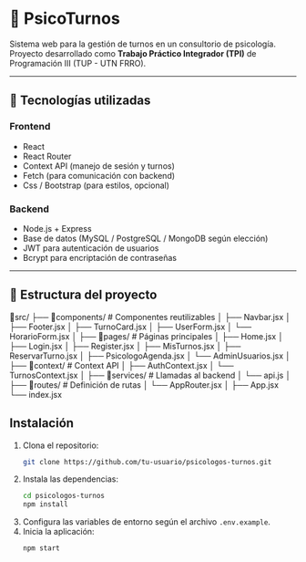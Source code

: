 
# 🧠 PsicoTurnos

Sistema web para la gestión de turnos en un consultorio de psicología.  
Proyecto desarrollado como **Trabajo Práctico Integrador (TPI)** de Programación III (TUP - UTN FRRO).  

---

## 📌 Tecnologías utilizadas

### Frontend
- React  
- React Router
- Context API (manejo de sesión y turnos)  
- Fetch (para comunicación con backend)  
- Css / Bootstrap (para estilos, opcional)

### Backend
- Node.js + Express  
- Base de datos (MySQL / PostgreSQL / MongoDB según elección)  
- JWT para autenticación de usuarios  
- Bcrypt para encriptación de contraseñas  

---

## 📂 Estructura del proyecto

📂src/
├── 📂components/ # Componentes reutilizables
│ ├── Navbar.jsx
│ ├── Footer.jsx
│ ├── TurnoCard.jsx
│ ├── UserForm.jsx
│ └── HorarioForm.jsx
│
├── 📂pages/ # Páginas principales
│ ├── Home.jsx
│ ├── Login.jsx
│ ├── Register.jsx
│ ├── MisTurnos.jsx
│ ├── ReservarTurno.jsx
│ ├── PsicologoAgenda.jsx
│ └── AdminUsuarios.jsx
│
├── 📂context/ # Context API
│ ├── AuthContext.jsx
│ └── TurnosContext.jsx
│
├── 📂services/ # Llamadas al backend
│ └── api.js
│
├── 📂routes/ # Definición de rutas
│ └── AppRouter.jsx
│
├── App.jsx
└── index.jsx

## Instalación

1. Clona el repositorio:
    ```bash
    git clone https://github.com/tu-usuario/psicologos-turnos.git
    ```
2. Instala las dependencias:
    ```bash
    cd psicologos-turnos
    npm install
    ```
3. Configura las variables de entorno según el archivo `.env.example`.
4. Inicia la aplicación:
    ```bash
    npm start
    ```

